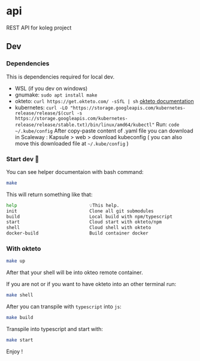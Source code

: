 # api

REST API for koleg project

## Dev
### Dependencies
This is dependencies required for local dev.


- WSL (if you dev on windows)
- gnumake: `sudo apt install make`
- okteto: `curl https://get.okteto.com/ -sSfL | sh` [okteto documentation](https://okteto.com/docs/getting-started/index.html)
- kubernetes: `curl -LO "https://storage.googleapis.com/kubernetes-release/release/$(curl -s https://storage.googleapis.com/kubernetes-release/release/stable.txt)/bin/linux/amd64/kubectl"`
    Run: `code ~/.kube/config` After copy-paste content of .yaml file you can download in Scaleway : Kapsule > web > download kubeconfig
    ( you can also move this downloaded file at `~/.kube/config` )

### Start dev 🚀
You can see helper documentaion with bash command:
```bash
make
```

This will return something like that:
```bash
help                           💡This help.
init                           Clone all git submodules
build                          Local build with npm/typescript
start                          Cloud start with okteto/npm
shell                          Cloud shell with okteto
docker-build                   Build container docker
```

### With okteto
```bash
make up
```

After that your shell will be into okteo remote container.

If you are not or if you want to have okteto into an other terminal run:
```bash
make shell
```

After you can transpile with `typescript` into `js`:
```bash
make build
```

Transpile into typescript and start with:
```bash
make start
```

Enjoy !

